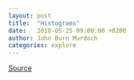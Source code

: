 ```yaml
---
layout: post
title:  "Histograms"
date:   2018-05-25 09:00:00 +0200
author: John Burn Murdoch
categories: explore
---
```


<div class="fullwidth">
  <p id="viewof-threshold"></p>
  <div id="chart"></div>
</div>

<script type="module">

  // NOTEBOOK CONFIGURATION
  import notebook from "https://api.observablehq.com/d/6e56831344136167.js";
  const renders = {
    "viewof threshold": "#viewof-threshold",
    "chart": "#chart",
  };

  // BOILERPLATE
  import {Inspector, Runtime} from "https://unpkg.com/@observablehq/notebook-runtime@1.2.0?module";
  for (let i in renders) {
    let s = renders[i], a = s.match(/^\w+/);
    if (a) {
      renders[i] = document.createElement(a[0]);
      target.appendChild(renders[i]);
      if (a = s.match(/\.(\w+)$/))
        renders[i].className = a[1]; 
    }
    else
      renders[i] = document.querySelector(renders[i]);
  }
  Runtime.load(notebook, (variable) => {
    if (renders[variable.name]) {
      return new Inspector(renders[variable.name]);
    } else {
      // return true; // uncomment to run hidden cells
    }
  });
</script>


<style>
/* https://css-tricks.com/full-width-containers-limited-width-parents/ */
.fullwidth {
  width: 100vw;
  position: relative;
  left: 50%;
  right: 50%;
  margin-left: -50vw;
  margin-right: -50vw;
}
.observablehq--error { color: red }
#visual { min-height: 40vw }
</style>


[Source](https://beta.observablehq.com/@johnburnmurdoch/histograms)